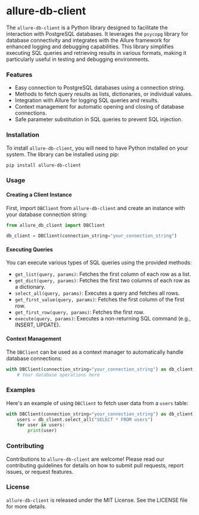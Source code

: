 # allure-db-client

The `allure-db-client` is a Python library designed to facilitate the interaction with PostgreSQL databases. It leverages the `psycopg` library for database connectivity and integrates with the Allure framework for enhanced logging and debugging capabilities. This library simplifies executing SQL queries and retrieving results in various formats, making it particularly useful in testing and debugging environments.

### Features

- Easy connection to PostgreSQL databases using a connection string.
- Methods to fetch query results as lists, dictionaries, or individual values.
- Integration with Allure for logging SQL queries and results.
- Context management for automatic opening and closing of database connections.
- Safe parameter substitution in SQL queries to prevent SQL injection.

### Installation

To install `allure-db-client`, you will need to have Python installed on your system. The library can be installed using pip:

```bash
pip install allure-db-client
```

### Usage

#### Creating a Client Instance

First, import `DBClient` from `allure-db-client` and create an instance with your database connection string:

```python
from allure_db_client import DBClient

db_client = DBClient(connection_string="your_connection_string")
```

#### Executing Queries

You can execute various types of SQL queries using the provided methods:

- `get_list(query, params)`: Fetches the first column of each row as a list.
- `get_dict(query, params)`: Fetches the first two columns of each row as a dictionary.
- `select_all(query, params)`: Executes a query and fetches all rows.
- `get_first_value(query, params)`: Fetches the first column of the first row.
- `get_first_row(query, params)`: Fetches the first row.
- `execute(query, params)`: Executes a non-returning SQL command (e.g., INSERT, UPDATE).

#### Context Management

The `DBClient` can be used as a context manager to automatically handle database connections:

```python
with DBClient(connection_string="your_connection_string") as db_client:
    # Your database operations here
```

### Examples

Here's an example of using `DBClient` to fetch user data from a `users` table:

```python
with DBClient(connection_string="your_connection_string") as db_client:
    users = db_client.select_all("SELECT * FROM users")
    for user in users:
        print(user)
```

### Contributing

Contributions to `allure-db-client` are welcome! Please read our contributing guidelines for details on how to submit pull requests, report issues, or request features.

### License

`allure-db-client` is released under the MIT License. See the LICENSE file for more details.